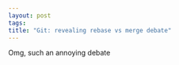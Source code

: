 ```yaml
---
layout: post
tags: 
title: "Git: revealing rebase vs merge debate"
---
```


Omg, such an annoying debate
